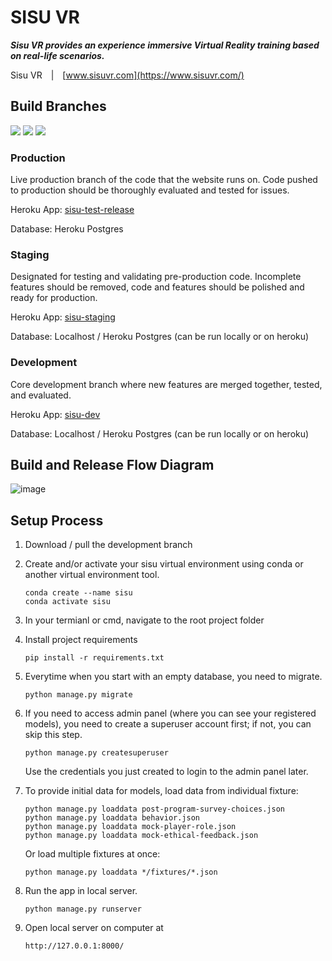 # SISU VR

_**Sisu VR provides an experience immersive Virtual Reality training based on real-life scenarios.**_

Sisu VR&emsp;|&emsp;[www.sisuvr.com](https://www.sisuvr.com/)

## Build Branches
[![](https://img.shields.io/static/v1?label=build%20type&message=production&color=brightgreen)](https://github.com/empowernowprogram/sisu/tree/heroku-production) [![](https://img.shields.io/static/v1?label=build%20type&message=Staging&color=blue)](https://github.com/empowernowprogram/sisu/tree/heroku-staging) [![](https://img.shields.io/static/v1?label=build%20type&message=Development&color=yellow)](https://github.com/empowernowprogram/sisu/tree/heroku-dev)

### Production
Live production branch of the code that the website runs on. Code pushed to production should be thoroughly evaluated and tested for issues.

Heroku App: [sisu-test-release](https://dashboard.heroku.com/apps/sisu-test-release)

Database: Heroku Postgres

### Staging
Designated for testing and validating pre-production code. Incomplete features should be removed, code and features should be polished and ready for production.

Heroku App: [sisu-staging](https://dashboard.heroku.com/apps/sisu-staging)

Database: Localhost / Heroku Postgres (can be run locally or on heroku)

### Development
Core development branch where new features are merged together, tested, and evaluated. 

Heroku App: [sisu-dev](https://dashboard.heroku.com/apps/sisu-dev)

Database: Localhost / Heroku Postgres (can be run locally or on heroku)

## Build and Release Flow Diagram
![image](https://user-images.githubusercontent.com/16641866/131380627-6646b1a1-30fb-4967-bafb-07b72ba2f87c.png)


## Setup Process
1. Download / pull the development branch

2. Create and/or activate your sisu virtual environment using conda or another virtual environment tool.
    ```
    conda create --name sisu
    conda activate sisu
    ```
    
3. In your termianl or cmd, navigate to the root project folder

4. Install project requirements
    ```
    pip install -r requirements.txt
    ```
    
5. Everytime when you start with an empty database, you need to migrate.
    ```
    python manage.py migrate
    ```

6. If you need to access admin panel (where you can see your registered models), you need to create a superuser account first; if not, you can skip this step.
    ```
    python manage.py createsuperuser
    ```
    Use the credentials you just created to login to the admin panel later.

7. To provide initial data for models, load data from individual fixture:
    ```
    python manage.py loaddata post-program-survey-choices.json
    python manage.py loaddata behavior.json
    python manage.py loaddata mock-player-role.json
    python manage.py loaddata mock-ethical-feedback.json
    ```

    Or load multiple fixtures at once:
    ```
    python manage.py loaddata */fixtures/*.json
    ```

8. Run the app in local server.
    ```
    python manage.py runserver
    ```

9. Open local server on computer at 
    ```
    http://127.0.0.1:8000/
    ```
